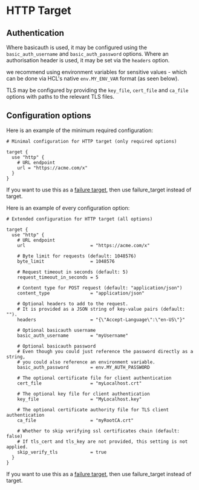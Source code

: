 # HTTP Target

## Authentication

Where basicauth is used, it may be configured using the `basic_auth_username` and `basic_auth_password` options. Where an authorisation header is used, it may be set via the `headers` option.

we recommend using environment variables for sensitive values - which can be done via HCL's native `env.MY_ENV_VAR` format (as seen below).

TLS may be configured by providing the `key_file`, `cert_file` and `ca_file` options with paths to the relevant TLS files.

## Configuration options

Here is an example of the minimum required configuration:

```hcl
# Minimal configuration for HTTP target (only required options)

target {
  use "http" {
    # URL endpoint
    url = "https://acme.com/x"
  }
}
```

If you want to use this as a [failure target](/docs/pipeline-components-and-applications/stream-replicator/concepts/failure-model.md#failure-targets), then use failure_target instead of target.

Here is an example of every configuration option:

```hcl
# Extended configuration for HTTP target (all options)

target {
  use "http" {
    # URL endpoint
    url                        = "https://acme.com/x"

    # Byte limit for requests (default: 1048576)
    byte_limit                 = 1048576

    # Request timeout in seconds (default: 5)
    request_timeout_in_seconds = 5

    # Content type for POST request (default: "application/json")
    content_type               = "application/json"

    # Optional headers to add to the request.
    # It is provided as a JSON string of key-value pairs (default: "").
    headers                    = "{\"Accept-Language\":\"en-US\"}"

    # Optional basicauth username
    basic_auth_username        = "myUsername"

    # Optional basicauth password
    # Even though you could just reference the password directly as a string,
    # you could also reference an environment variable.
    basic_auth_password        = env.MY_AUTH_PASSWORD

    # The optional certificate file for client authentication
    cert_file                  = "myLocalhost.crt"

    # The optional key file for client authentication
    key_file                   = "MyLocalhost.key"

    # The optional certificate authority file for TLS client authentication
    ca_file                    = "myRootCA.crt"

    # Whether to skip verifying ssl certificates chain (default: false)
    # If tls_cert and tls_key are not provided, this setting is not applied.
    skip_verify_tls            = true
  }
}

```

If you want to use this as a [failure target](/docs/pipeline-components-and-applications/stream-replicator/concepts/failure-model.md#failure-targets), then use failure_target instead of target.